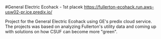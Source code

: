 #General Electric Ecohack - 1st placek
https://fullerton-ecohack.run.aws-usw02-pr.ice.predix.io/


Project for the General Electric Ecohack using GE's predix cloud service. The projects was based on analyzing Fullerton's utility data and coming up with solutions on how CSUF can become more "green".


